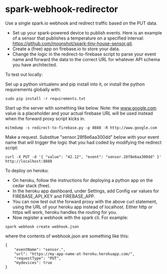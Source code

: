 # spark-webhook-redirector
Use a single spark.io webhook and redirect traffic based on the PUT data.

* Set up your spark-powered device to publish events.
Here is an example of a sensor that publishes a temperature on a specified interval:
https://github.com/moonshot/spark-tiny-house-sensor.git.
* Create a (free) app on firebase.io to store your data.
* Change the logic in the redirect-to-firebase script to parse your event name and forward the
data to the correct URL for whatever API schema you have architected.

To test out locally:

Set up a python virtualenv and pip install into it, or install the python requirements globally with:
```
sudo pip install -r requirements.txt
```
Start up the server with something like below.
Note: the www.google.com value is a placeholder and your actual firebase URL will be used instead
when the forward proxy script kicks in.
```
mitmdump -s redirect-to-firebase.py -p 8888 -R http://www.google.com
```

Make a request. Substitue "sensor.28f8e6aa300dd" below with your event name that will trigger the logic
that you had coded by modifying the redirect script:
```
curl -X PUT -d '{ "value": "42.12", "event": "sensor.28f8e6aa300dd" }' http://localhost:8888
```

To deploy on heroku:

* On heroku, follow the instructions for deploying a python app on the cedar stack (free).
* In the heroku app dashboard, under Settings, add Config var values for FIREBASE_API_KEY and FIREBASE_APP.
* You can now test out the forward proxy with the above curl statement, using the URL of your heroku app instead
of localhost. Either http or https will work, heroku handles the routing for you.
* Now register a webhook with the spark cli. For example:
```
spark webhook create webhook.json
```
where the contents of webhook.json are something like this:
```
{
    "eventName": "sensor.",
    "url": "https://my-app-name-at-heroku.herokuapp.com/",
    "requestType": "PUT",
    "mydevices": true
}
```
